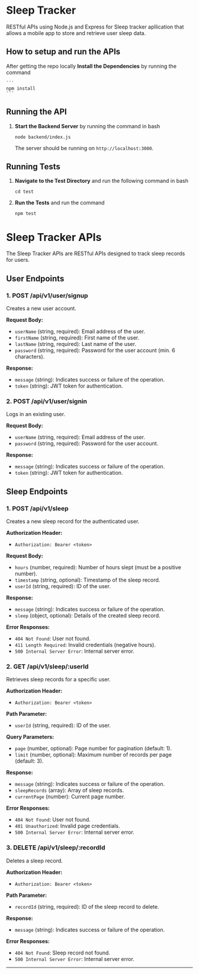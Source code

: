 
# Sleep Tracker

RESTful APIs using Node.js and Express for Sleep tracker apllication that allows a mobile app to store and retrieve user sleep data.


## How to setup and run the APIs

After getting the repo locally 
**Install the Dependencies** by running the command

    ```
    npm install
    ```

## Running the API

1. **Start the Backend Server** by running the command in bash  

    ```
    node backend/index.js
    ```

    The server should be running on `http://localhost:3000`.

## Running Tests

1. **Navigate to the Test Directory** and run the following command in bash

    ```
    cd test
    ```

2. **Run the Tests** and run the command

    ```
    npm test
    ```

  # Sleep Tracker APIs

The Sleep Tracker APIs are RESTful APIs designed to track sleep records for users.



## User Endpoints

### 1. POST /api/v1/user/signup

Creates a new user account.

**Request Body:**

- `userName` (string, required): Email address of the user.
- `firstName` (string, required): First name of the user.
- `lastName` (string, required): Last name of the user.
- `password` (string, required): Password for the user account (min. 6 characters).

**Response:**

- `message` (string): Indicates success or failure of the operation.
- `token` (string): JWT token for authentication.

### 2. POST /api/v1/user/signin

Logs in an existing user.

**Request Body:**

- `userName` (string, required): Email address of the user.
- `password` (string, required): Password for the user account.

**Response:**

- `message` (string): Indicates success or failure of the operation.
- `token` (string): JWT token for authentication.

## Sleep Endpoints

### 1. POST /api/v1/sleep

Creates a new sleep record for the authenticated user.

**Authorization Header:**

- `Authorization: Bearer <token>`

**Request Body:**

- `hours` (number, required): Number of hours slept (must be a positive number).
- `timestamp` (string, optional): Timestamp of the sleep record.
- `userId` (string, required): ID of the user.

**Response:**

- `message` (string): Indicates success or failure of the operation.
- `sleep` (object, optional): Details of the created sleep record.

**Error Responses:**

- `404 Not Found`: User not found.
- `411 Length Required`: Invalid credentials (negative hours).
- `500 Internal Server Error`: Internal server error.

### 2. GET /api/v1/sleep/:userId

Retrieves sleep records for a specific user.

**Authorization Header:**

- `Authorization: Bearer <token>`

**Path Parameter:**

- `userId` (string, required): ID of the user.

**Query Parameters:**

- `page` (number, optional): Page number for pagination (default: 1).
- `limit` (number, optional): Maximum number of records per page (default: 3).

**Response:**

- `message` (string): Indicates success or failure of the operation.
- `sleepRecords` (array): Array of sleep records.
- `currentPage` (number): Current page number.

**Error Responses:**

- `404 Not Found`: User not found.
- `401 Unauthorized`: Invalid page credentials.
- `500 Internal Server Error`: Internal server error.

### 3. DELETE /api/v1/sleep/:recordId

Deletes a sleep record.

**Authorization Header:**

- `Authorization: Bearer <token>`

**Path Parameter:**

- `recordId` (string, required): ID of the sleep record to delete.

**Response:**

- `message` (string): Indicates success or failure of the operation.

**Error Responses:**

- `404 Not Found`: Sleep record not found.
- `500 Internal Server Error`: Internal server error.

---

